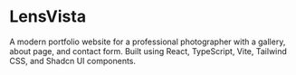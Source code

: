 
# LensVista

A modern portfolio website for a professional photographer with a gallery, about page, and contact form. Built using React, TypeScript, Vite, Tailwind CSS, and Shadcn UI components.
  